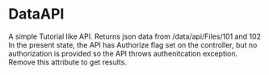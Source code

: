 # DataAPI
A simple Tutorial like API. Returns json data from /data/api/Files/101 and 102
In the present state, the API has Authorize flag set on the controller, but no authorization is provided so the API throws authenitcation exception.
Remove this attribute to get results.

